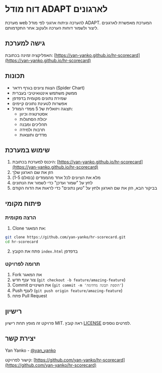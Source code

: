 # דוח מודל ADAPT לארגונים

מערכת web להערכה וניתוח ארגוני לפי מודל ADAPT. המערכת מאפשרת לארגונים ליצור ולשמור דוחות הערכה ולעקוב אחר התקדמותם.

## גישה למערכת

האפליקציה זמינה בכתובת: [https://yan-yanko.github.io/hr-scorecard](https://yan-yanko.github.io/hr-scorecard)

## תכונות

- הצגת ציונים בגרף רדאר (Spider Chart)
- ממשק משתמש אינטואיטיבי בעברית
- שמירת נתונים מקומית בדפדפן
- אפשרות לטעינת נתונים קיימים
- תצוגה ויזואלית של 5 ממדי המודל:
  - אסטרטגיה וכיוון
  - יכולת הסתגלות
  - תהליכים ומבנה
  - תרבות ולמידה
  - מדדים ותוצאות

## שימוש במערכת

1. היכנס למערכת בכתובת: [https://yan-yanko.github.io/hr-scorecard](https://yan-yanko.github.io/hr-scorecard)
2. הזן את שם הארגון שלך
3. מלא את הציונים לכל אחד מהממדים (בסולם 1-5)
4. לחץ על "שמור ועדכן" כדי לשמור את הנתונים
5. בביקור הבא, הזן את שם הארגון ולחץ על "טען נתונים" כדי לראות את הדוח הקודם

## פיתוח מקומי

### הרצה מקומית

1. Clone את המאגר:
```bash
git clone https://github.com/yan-yanko/hr-scorecard.git
cd hr-scorecard
```

2. פתח את הקובץ `index.html` בדפדפן

### תרומה לפרויקט

1. Fork את המאגר
2. צור ענף חדש (`git checkout -b feature/amazing-feature`)
3. Commit את השינויים (`git commit -m 'הוספת תכונה מדהימה'`)
4. Push לענף (`git push origin feature/amazing-feature`)
5. פתח Pull Request

## רישיון

פרויקט זה מופץ תחת רישיון MIT. ראה קובץ [LICENSE](LICENSE) לפרטים נוספים.

## יצירת קשר

Yan Yanko - [@yan_yanko](https://github.com/yan-yanko)

קישור לפרויקט: [https://github.com/yan-yanko/hr-scorecard](https://github.com/yan-yanko/hr-scorecard) 